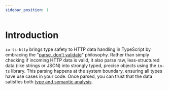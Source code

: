 ```yaml
---
sidebar_position: 1
---
```


# Introduction

`io-ts-http` brings type safety to HTTP data handling in TypeScript by embracing the
"[parse, don't validate]" philosophy. Rather than simply checking if incoming HTTP data
is valid, it also parse raw, less-structured data (like strings or JSON) into strongly
typed, precise objects using the `io-ts` library. This parsing happens at the system
boundary, ensuring all types have use cases in your code. Once parsed, you can trust
that the data satisfies both [type and semantic analysis].

[parse, don't validate]:
  https://lexi-lambda.github.io/blog/2019/11/05/parse-don-t-validate/
[type and semantic analysis]:
  https://bitgo.github.io/api-ts/docs/tutorial-basics/create-an-api-spec/#what-problem-does-io-ts-http-solve
